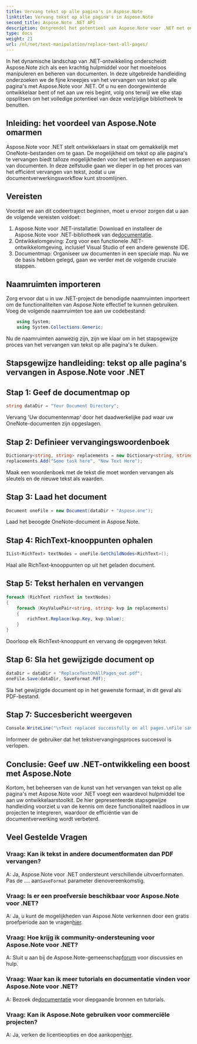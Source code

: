```yaml
---
title: Vervang tekst op alle pagina's in Aspose.Note
linktitle: Vervang tekst op alle pagina's in Aspose.Note
second_title: Aspose.Note .NET API
description: Ontgrendel het potentieel van Aspose.Note voor .NET met onze stapsgewijze handleiding voor het vervangen van tekst op alle pagina's. Stroomlijn documentverwerking moeiteloos.
type: docs
weight: 21
url: /nl/net/text-manipulation/replace-text-all-pages/
---
```

In het dynamische landschap van .NET-ontwikkeling onderscheidt Aspose.Note zich als een krachtig hulpmiddel voor het moeiteloos manipuleren en beheren van documenten. In deze uitgebreide handleiding onderzoeken we de fijne kneepjes van het vervangen van tekst op alle pagina's met Aspose.Note voor .NET. Of u nu een doorgewinterde ontwikkelaar bent of net aan uw reis begint, volg ons terwijl we elke stap opsplitsen om het volledige potentieel van deze veelzijdige bibliotheek te benutten.
## Inleiding: het voordeel van Aspose.Note omarmen
Aspose.Note voor .NET stelt ontwikkelaars in staat om gemakkelijk met OneNote-bestanden om te gaan. De mogelijkheid om tekst op alle pagina's te vervangen biedt talloze mogelijkheden voor het verbeteren en aanpassen van documenten. In deze zelfstudie gaan we dieper in op het proces van het efficiënt vervangen van tekst, zodat u uw documentverwerkingsworkflow kunt stroomlijnen.
## Vereisten
Voordat we aan dit codeertraject beginnen, moet u ervoor zorgen dat u aan de volgende vereisten voldoet:
1.  Aspose.Note voor .NET-installatie: Download en installeer de Aspose.Note voor .NET-bibliotheek van de[documentatie](https://reference.aspose.com/note/net/).
2. Ontwikkelomgeving: Zorg voor een functionele .NET-ontwikkelomgeving, inclusief Visual Studio of een andere gewenste IDE.
3. Documentmap: Organiseer uw documenten in een speciale map.
Nu we de basis hebben gelegd, gaan we verder met de volgende cruciale stappen.
## Naamruimten importeren
Zorg ervoor dat u in uw .NET-project de benodigde naamruimten importeert om de functionaliteiten van Aspose.Note effectief te kunnen gebruiken. Voeg de volgende naamruimten toe aan uw codebestand:
```csharp
    using System;
    using System.Collections.Generic;
```
Nu de naamruimten aanwezig zijn, zijn we klaar om in het stapsgewijze proces van het vervangen van tekst op alle pagina's te duiken.
## Stapsgewijze handleiding: tekst op alle pagina's vervangen in Aspose.Note voor .NET
## Stap 1: Geef de documentmap op
```csharp
string dataDir = "Your Document Directory";
```
Vervang 'Uw documentenmap' door het daadwerkelijke pad waar uw OneNote-documenten zijn opgeslagen.
## Stap 2: Definieer vervangingswoordenboek
```csharp
Dictionary<string, string> replacements = new Dictionary<string, string>();
replacements.Add("Some task here", "New Text Here");
```
Maak een woordenboek met de tekst die moet worden vervangen als sleutels en de nieuwe tekst als waarden.
## Stap 3: Laad het document
```csharp
Document oneFile = new Document(dataDir + "Aspose.one");
```
Laad het beoogde OneNote-document in Aspose.Note.
## Stap 4: RichText-knooppunten ophalen
```csharp
IList<RichText> textNodes = oneFile.GetChildNodes<RichText>();
```
Haal alle RichText-knooppunten op uit het geladen document.
## Stap 5: Tekst herhalen en vervangen
```csharp
foreach (RichText richText in textNodes)
{
    foreach (KeyValuePair<string, string> kvp in replacements)
    {
        richText.Replace(kvp.Key, kvp.Value);
    }
}
```
Doorloop elk RichText-knooppunt en vervang de opgegeven tekst.
## Stap 6: Sla het gewijzigde document op
```csharp
dataDir = dataDir + "ReplaceTextOnAllPages_out.pdf";
oneFile.Save(dataDir, SaveFormat.Pdf);
```
Sla het gewijzigde document op in het gewenste formaat, in dit geval als PDF-bestand.
## Stap 7: Succesbericht weergeven
```csharp
Console.WriteLine("\nText replaced successfully on all pages.\nFile saved at " + dataDir);
```
Informeer de gebruiker dat het tekstvervangingsproces succesvol is verlopen.
## Conclusie: Geef uw .NET-ontwikkeling een boost met Aspose.Note
Kortom, het beheersen van de kunst van het vervangen van tekst op alle pagina's met Aspose.Note voor .NET voegt een waardevol hulpmiddel toe aan uw ontwikkelaarstoolkit. De hier gepresenteerde stapsgewijze handleiding voorziet u van de kennis om deze functionaliteit naadloos in uw projecten te integreren, waardoor de efficiëntie van de documentverwerking wordt verbeterd.
## Veel Gestelde Vragen
### Vraag: Kan ik tekst in andere documentformaten dan PDF vervangen?
 A: Ja, Aspose.Note voor .NET ondersteunt verschillende uitvoerformaten. Pas de .... aan`SaveFormat` parameter dienovereenkomstig.
### Vraag: Is er een proefversie beschikbaar voor Aspose.Note voor .NET?
 A: Ja, u kunt de mogelijkheden van Aspose.Note verkennen door een gratis proefperiode aan te vragen[hier](https://releases.aspose.com/).
### Vraag: Hoe krijg ik community-ondersteuning voor Aspose.Note voor .NET?
 A: Sluit u aan bij de Aspose.Note-gemeenschap[forum](https://forum.aspose.com/c/note/28) voor discussies en hulp.
### Vraag: Waar kan ik meer tutorials en documentatie vinden voor Aspose.Note voor .NET?
 A: Bezoek de[documentatie](https://reference.aspose.com/note/net/) voor diepgaande bronnen en tutorials.
### Vraag: Kan ik Aspose.Note gebruiken voor commerciële projecten?
 A: Ja, verken de licentieopties en doe aankopen[hier](https://purchase.aspose.com/buy).